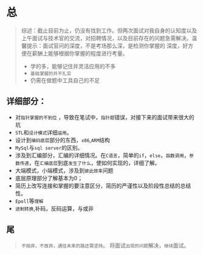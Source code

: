 # 总

> 综述：截止目前为止，仍没有找到工作。但两次面试对我自身的认知度以及上午面试与技术官的交流，对招聘情况，以及目前存在的问题急需解决。温馨提示：面试官问的深度，不是考场那么深，是检测你掌握的 深度，好方便在薪酬上能够根据你掌握的程度进行考量。
> * 学的多，能够记住并灵活应用的不多
> * `基础掌握的并不扎实`
> * 仍需在做题中工具自己的不足

## 详细部分：
* 对`指针掌握的不到位` ，导致在笔试中，`指针题`错误，对接下来的面试带来很大的坑
* `STL`和`设计模式`详细`运用`。
* 设计到`编码底层`部分的东西，`x86`,`ARM`结构
* `MySql`与`sql server`的区别。
* 涉及到汇编部分，汇编的详细情况。在`C语言`，简单的`if`，`else`，`函数调用`，`参数传递`，在`汇编底层`到底`发生了什么`，使如何实现的，详细了解。
* 大端模式，小端模式，涉及到`彼此效率`问题
* 底层原理部分了解基本为0；
* 简历上改写连接和掌握的要注意区分，简历的严谨性以及阶段性总结的总结性。
* `Epoll`等`理解`
* `进制转换`,补码，反码运算，与或非

## 尾

> `不抛弃，不放弃，通往未来的路还需坚持`。 将面试`出现的问题`解决，`继续`面试。